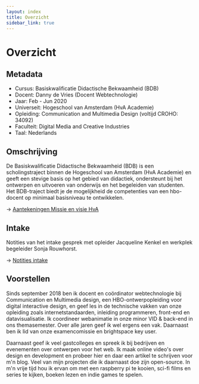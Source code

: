 ```yaml
---
layout: index
title: Overzicht
sidebar_link: true
---
```


# Overzicht

## Metadata
* Cursus: Basiskwalificatie Didactische Bekwaamheid (BDB)
* Docent: Danny de Vries (Docent Webtechnologie)
* Jaar: Feb - Jun 2020
* Universeit: Hogeschool van Amsterdam (HvA Academie)
* Opleiding: Communication and Multimedia Design (voltijd CROHO: 34092)
* Faculteit: Digital Media and Creative Industries
* Taal: Nederlands

## Omschrijving

De Basiskwalificatie Didactische Bekwaamheid (BDB) is een scholingstraject binnen de Hogeschool van Amsterdam (HvA Academie) en geeft een stevige basis op het gebied van didactiek, ondersteunt bij het ontwerpen en uitvoeren van onderwijs en het begeleiden van studenten. Het BDB-traject biedt je de mogelijkheid de competenties van een hbo-docent op minimaal basisniveau te ontwikkelen.

→ [Aantekeningen Missie en visie HvA](/aantekeningen/missie-visie.pdf)

## Intake

Notities van het intake gesprek met opleider Jacqueline Kenkel en werkplek begeleider Sonja Rouwhorst.

→ [Notities intake](/notities/intake-bdb.pdf)


## Voorstellen

Sinds september 2018 ben ik docent en coördinator webtechnologie bij Communication en Multimedia design, een HBO-ontwerpopleiding voor digital interactive design, en geef les in de technische vakken van onze opleiding zoals internetstandaarden, inleiding programmeren, front-end en datavisualisatie. Ik coordineer webanimatie in onze minor VID & back-end in ons themasemester. Over alle jaren geef ik wel ergens een vak. Daarnaast ben ik lid van onze examencomissie en brightspace key user.

Daarnaast geef ik veel gastcolleges en spreek ik bij bedrijven en evenementen over ontwerpen voor het web. Ik maak online video's over design en development en probeer hier en daar een artikel te schrijven voor m'n blog. Veel van mijn projecten die ik daarnaast doe zijn open-source. In m'n vrije tijd hou ik ervan om met een raspberry pi te kooien, sci-fi films en series te kijken, boeken lezen en indie games te spelen.
